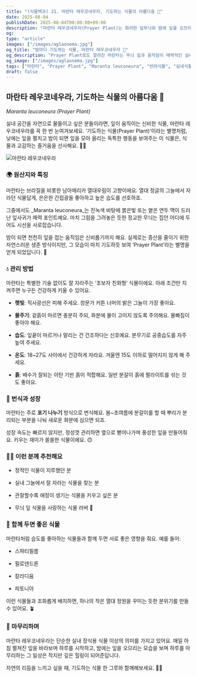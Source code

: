 ```yaml
---
title: "(식물백과) 21. 마란타 레우코네우라, 기도하는 식물의 아름다움 🌿"
date: 2025-08-04
publishDate: 2025-08-04T00:00:00+09:00
description: "마란타 레우코네우라(Prayer Plant)는 화려한 잎무늬와 밤에 잎을 오므리는 특별한 움직임으로 사랑받는 실내 식물입니다. 이 독특한 식물의 특징과 키우는 방법을 알아보세요."
og:
type: "article"
images: ["/images/aglaonema.jpg"]
og_title: "밤마다 기도하는 식물, 마란타 레우코네우라 🌿"
og_description: "Prayer Plant로도 알려진 마란타는 무늬 잎과 움직임이 매력적인 실내식물입니다. 물 주기, 햇빛, 습도 관리 등 키우는 팁을 함께 소개합니다."
og_image: ["/images/aglaonema.jpg"]
tags: ["마란타", "Prayer Plant", "Maranta leuconeura", "반려식물", "실내식물", "식물 관리", "잎무늬 식물"]
draft: false
---
```




## 마란타 레우코네우라, 기도하는 식물의 아름다움 🌿

 _Maranta leuconeura (Prayer Plant)_

실내 공간을 자연으로 물들이고 싶은 분들이라면, 잎이 움직이는 신비한 식물, 마란타 레우코네우라를 꼭 한 번 눈여겨보세요. ’기도하는 식물(Prayer Plant)’이라는 별명처럼, 낮에는 잎을 펼치고 밤이 되면 잎을 모아 올리는 독특한 행동을 보여주는 이 식물은, 식물과 교감하는 즐거움을 선사해요. 🌙💚

  
![마란타 레우코네우라](/images/prayerplant.jpg) 


### 🌍 원산지와 특징

  

마란타는 브라질을 비롯한 남아메리카 열대우림이 고향이에요. 열대 정글의 그늘에서 자라던 식물답게, 은은한 간접광을 좋아하고 높은 습도를 선호하죠.

그중에서도 _Maranta leuconeura_는 진녹색 바탕에 붉은빛 또는 옅은 연두 맥이 드러난 잎사귀가 매력 포인트예요. 마치 그림을 그려놓은 듯한 정교한 무늬는 집안 어디에 두어도 시선을 사로잡습니다.

  

밤이 되면 천천히 잎을 접는 움직임은 신비롭기까지 해요. 실제로는 증산을 줄이기 위한 자연스러운 생존 방식이지만, 그 모습이 마치 기도하듯 보여 ‘Prayer Plant’라는 별명을 얻게 되었답니다. 🙏

  

### 💧 관리 방법

  

마란타는 특별한 기술 없이도 잘 자라주는 ‘초보자 친화형’ 식물이에요. 아래 조건만 지켜주면 누구든 건강하게 키울 수 있어요.

- **햇빛**: 직사광선은 피해 주세요. 창문가 커튼 너머의 밝은 그늘이 가장 좋아요.
    
- **물주기**: 겉흙이 마르면 충분히 주되, 화분에 물이 고이지 않도록 주의해요. 물빠짐이 좋아야 해요.
    
- **습도**: 잎끝이 마르거나 말리는 건 건조하다는 신호예요. 분무기로 공중습도를 자주 높여 주세요.
    
- **온도**: 18~27도 사이에서 건강하게 자라요. 겨울엔 15도 이하로 떨어지지 않게 해 주세요.
    
- **흙**: 배수가 잘되는 이탄 기반 흙이 적합해요. 일반 분갈이 흙에 펄라이트를 섞는 것도 좋아요.
    

  

### 🌱 번식과 성장

  

마란타는 주로 **포기 나누기** 방식으로 번식해요. 봄~초여름에 분갈이를 할 때 뿌리가 분리되는 부분을 나눠 새로운 화분에 심으면 되죠.

성장 속도는 빠르지 않지만, 정성껏 관리하면 옆으로 뻗어나가며 풍성한 잎을 만들어줘요. 키우는 재미가 쏠쏠한 식물이에요. 😊

  

### 👩‍🌾 이런 분께 추천해요

- 정적인 식물이 지루했던 분
    
- 실내 그늘에서 잘 자라는 식물을 찾는 분
    
- 관찰할수록 애정이 생기는 식물을 키우고 싶은 분
    
- 무늬 잎 식물을 사랑하는 식물 러버 💚
    

  

### 🤝 함께 두면 좋은 식물

  

마란타처럼 습도를 좋아하는 식물들과 함께 두면 서로 좋은 영향을 줘요. 예를 들어:

- 스파티필름
    
- 필로덴드론
    
- 칼라디움
    
- 피토니아
    

  

이런 식물들과 조화롭게 배치하면, 하나의 작은 열대 정원을 꾸미는 듯한 분위기를 만들 수 있어요. 🪴

  

### 🍃 마무리하며

  

마란타 레우코네우라는 단순한 실내 장식용 식물 이상의 의미를 가지고 있어요. 매일 아침 펼쳐진 잎을 바라보며 하루를 시작하고, 밤에는 잎을 오므리는 모습을 보며 하루를 마무리하는 그 일상은 작지만 깊은 힐링이 되어준답니다.

자연의 리듬을 느끼고 싶을 때, 기도하는 식물 한 그루와 함께해보세요. 🌿🙏
